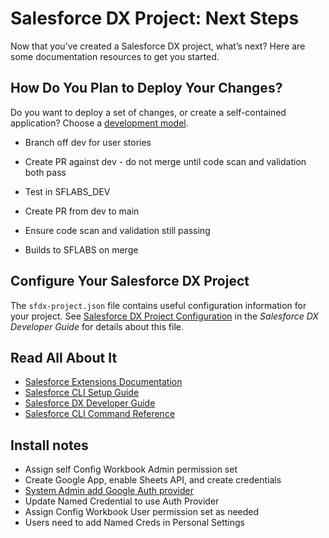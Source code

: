 # Salesforce DX Project: Next Steps

Now that you’ve created a Salesforce DX project, what’s next? Here are some documentation resources to get you started.

## How Do You Plan to Deploy Your Changes?

Do you want to deploy a set of changes, or create a self-contained application? Choose a [development model](https://developer.salesforce.com/tools/vscode/en/user-guide/development-models).

- Branch off dev for user stories
- Create PR against dev - do not merge until code scan and validation both pass
- Test in SFLABS_DEV

- Create PR from dev to main
- Ensure code scan and validation still passing
- Builds to SFLABS on merge

## Configure Your Salesforce DX Project

The `sfdx-project.json` file contains useful configuration information for your project. See [Salesforce DX Project Configuration](https://developer.salesforce.com/docs/atlas.en-us.sfdx_dev.meta/sfdx_dev/sfdx_dev_ws_config.htm) in the _Salesforce DX Developer Guide_ for details about this file.

## Read All About It

- [Salesforce Extensions Documentation](https://developer.salesforce.com/tools/vscode/)
- [Salesforce CLI Setup Guide](https://developer.salesforce.com/docs/atlas.en-us.sfdx_setup.meta/sfdx_setup/sfdx_setup_intro.htm)
- [Salesforce DX Developer Guide](https://developer.salesforce.com/docs/atlas.en-us.sfdx_dev.meta/sfdx_dev/sfdx_dev_intro.htm)
- [Salesforce CLI Command Reference](https://developer.salesforce.com/docs/atlas.en-us.sfdx_cli_reference.meta/sfdx_cli_reference/cli_reference.htm)

## Install notes

- Assign self Config Workbook Admin permission set
- Create Google App, enable Sheets API, and create credentials
- [System Admin add Google Auth provider](https://kb.sdocs.com/knowledge-base/sdocs/integrations/google-drive-configuration-with-named-credentials/)
- Update Named Credential to use Auth Provider
- Assign Config Workbook User permission set as needed
- Users need to add Named Creds in Personal Settings
